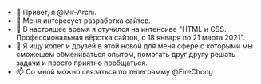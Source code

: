 - 👋 Привет, я @Mir-Archi.
- 👀 Меня интересует разработка сайтов.
- 🌱 В настоящее время я отучился на интенсиве "HTML и CSS. Профессиональная вёрстка сайтов, c 18 января по 21 марта 2021".
- 💞️ Я ищу колег и друзей в этой новой для меня сфере с которыми мы сможешем обмениваться опытом, помогать друг другу решать задачи и просто приятно пообщаться.
- 📫 Со мной можно связаться по телеграмму @FireChong

<!---
Mir-Archi/Mir-Archi is a ✨ special ✨ repository because its `README.md` (this file) appears on your GitHub profile.
You can click the Preview link to take a look at your changes.
--->
